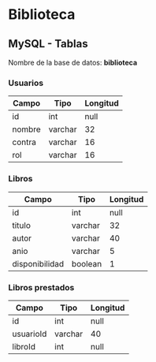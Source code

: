 # Biblioteca

## MySQL - Tablas
Nombre de la base de datos: **biblioteca**
### Usuarios
| Campo          | Tipo     | Longitud |
| -------------- | -------- | -------- |
| id             | int      | null     |
| nombre         | varchar  | 32       |
| contra         | varchar  | 16       |
| rol            | varchar  | 16       |
### Libros
| Campo          | Tipo     | Longitud |
| -------------- | -------- | -------- |
| id             | int      | null     | 
| titulo         | varchar  | 32       | 
| autor          | varchar  | 40       | 
| anio           | varchar  | 5        | 
| disponibilidad | boolean  | 1        |
### Libros prestados
| Campo          | Tipo     | Longitud |
| -------------- | -------- | -------- |
| id             | int      | null     | 
| usuarioId      | varchar  | 40       | 
| libroId        | int      | null     | 
